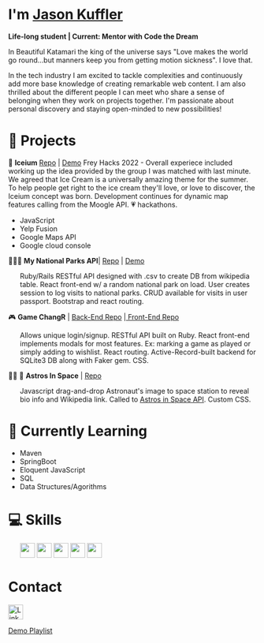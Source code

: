 # I'm <a href="https://jkuffler.github.io/intro-to-programming-bestla/">Jason Kuffler</a>

<b>Life-long student | Current: Mentor with Code the Dream </b>

In Beautiful Katamari the king of the universe says "Love makes the world go round...but manners keep you from getting motion sickness". I love that.

In the tech industry I am excited to tackle complexities and continuously add more base knowledge of creating remarkable web content. I am also thrilled about the different people I can meet who share a sense of belonging when they work on projects together. I'm passionate about personal discovery and staying open-minded to new possibilities!

# :construction_worker: Projects 

🍨 <b>Iceium</b>
<a href="https://github.com/Jkuffler/Icieum">Repo</a> | <a href="https://devpost.com/software/iceium">Demo</a>
Frey Hacks 2022 - Overall experiece included working up the idea provided by the group I was matched with last minute. We agreed that Ice Cream is a universally amazing theme for the summer. To help people get right to the ice cream they'll love, or love to discover, the Iceium concept was born. Development continues for dynamic map features calling from the Moogle API. 💗 hackathons.
<ul>
 <li> JavaScript </li>
 <li> Yelp Fusion </li>
 <li> Google Maps API </li>
 <li> Google cloud console </li>
</ul>

 :palm_tree::evergreen_tree::deciduous_tree: <b>My National Parks API</b>| <a href="https://github.com/Jkuffler/MyNationalParksAPI" rel="noreferrer noopener">Repo</a> | <a href="https://national-park-app.herokuapp.com/" rel="noreferrer noopener">Demo</a>
  <ul>
Ruby/Rails RESTful API designed with .csv to create DB from wikipedia table. 
React front-end w/ a random national park on load.
User creates session to log visits to national parks. 
CRUD available for visits in user passport. 
Bootstrap and react routing.
  </ul>

 :video_game: <b>Game ChangR</b> | <a href="https://github.com/Jkuffler/Phase3GroupProject_Back" rel="noreferrer noopener">Back-End Repo</a> |<a href="https://github.com/Jkuffler/Phase3GroupProject/tree/master/my-app-frontend" rel="noreferrer noopener"> Front-End Repo</a>
 <ul>
Allows unique login/signup.
RESTful API built on Ruby.
React front-end implements modals for most features. Ex: marking a game as played or simply adding to wishlist.
React routing. 
Active-Record-built backend for SQLite3 DB along with Faker gem.
CSS.
 </ul>
 
:astronaut: :rocket: <b>Astros In Space</b> | <a href="https://github.com/Jkuffler/Phase-1-Astronauts/tree/jason" rel="noreferrer noopener">Repo</a>
 <ul>
 Javascript drag-and-drop Astronaut's image to space station to reveal bio info and Wikipedia link. Called to <a href="http://open-notify.org/Open-Notify-API/People-In-Space/" rel="noreferrer noopener">Astros in Space API</a>. Custom CSS. 
 </ul>
 
# :thinking: Currently Learning 
<ul>
 <li>Maven</li>
 <li>SpringBoot</li>
 <li>Eloquent JavaScript</li>
 <li>SQL</li>
 <li>Data Structures/Agorithms</li>
</ul>

# :computer: Skills
<ul>
<img height=30px width=30px src="https://cdn.jsdelivr.net/gh/devicons/devicon/icons/javascript/javascript-original.svg" />
<img height=30px width=30px src="https://cdn.jsdelivr.net/gh/devicons/devicon/icons/react/react-original.svg" />
<img height=30px width=30px src="https://cdn.jsdelivr.net/gh/devicons/devicon/icons/ruby/ruby-original-wordmark.svg" />
<img height=30px width=30px src="https://cdn.jsdelivr.net/gh/devicons/devicon/icons/bash/bash-original.svg" />
<img height=30px width=30px src="https://cdn.jsdelivr.net/gh/devicons/devicon/icons/chrome/chrome-original.svg" />
</ul>

# Contact

<a href="https://www.linkedin.com/in/jason-kuffler/" rel="noreferrer noopener"><img height=30px width=30px alt="LinkedIn" src="https://everything-pr.com/wp-content/uploads/2010/01/linkedin-logo.jpg" /> </a>

<a href="https://youtube.com/playlist?list=PLtL2kUv8tN-Jb5gnbMyYi2tJOg1Dlep2U" alt="YouTube"> Demo Playlist </a>
